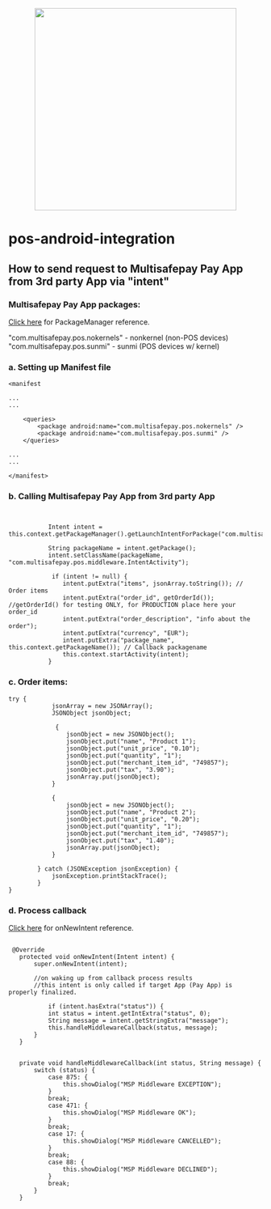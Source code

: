 <p align="center">
  <img src="https://www.multisafepay.com/img/multisafepaylogo.svg" width="400px" position="center">
</p>

# pos-android-integration 

## How to send request to Multisafepay Pay App from 3rd party App via "intent" ##

### Multisafepay Pay App packages: ### 

[Click here](https://developer.android.com/reference/android/content/pm/PackageManager) for PackageManager reference.

"com.multisafepay.pos.nokernels" - nonkernel (non-POS devices)
"com.multisafepay.pos.sunmi" - sunmi (POS devices w/ kernel)

### a. Setting up Manifest file ### 

```    
<manifest
 
...
...
 
    <queries>
        <package android:name="com.multisafepay.pos.nokernels" />
        <package android:name="com.multisafepay.pos.sunmi" />
    </queries>  
 
...
...
 
</manifest>

``` 

### b. Calling Multisafepay Pay App from 3rd party App ###


``` 

         
           Intent intent = this.context.getPackageManager().getLaunchIntentForPackage("com.multisafepay.pos.sunmi");

           String packageName = intent.getPackage();
           intent.setClassName(packageName, "com.multisafepay.pos.middleware.IntentActivity");
 
            if (intent != null) {
               intent.putExtra("items", jsonArray.toString()); // Order items
               intent.putExtra("order_id", getOrderId()); //getOrderId() for testing ONLY, for PRODUCTION place here your order_id
               intent.putExtra("order_description", "info about the order");
               intent.putExtra("currency", "EUR");
               intent.putExtra("package_name", this.context.getPackageName()); // Callback packagename
               this.context.startActivity(intent);
           }

``` 

### c. Order items: ###


``` 
try {
            jsonArray = new JSONArray();
            JSONObject jsonObject;
 
             {
                jsonObject = new JSONObject();
                jsonObject.put("name", "Product 1");
                jsonObject.put("unit_price", "0.10");
                jsonObject.put("quantity", "1");
                jsonObject.put("merchant_item_id", "749857");
                jsonObject.put("tax", "3.90");
                jsonArray.put(jsonObject);
            }

            {
                jsonObject = new JSONObject();
                jsonObject.put("name", "Product 2");
                jsonObject.put("unit_price", "0.20");
                jsonObject.put("quantity", "1");
                jsonObject.put("merchant_item_id", "749857");
                jsonObject.put("tax", "1.40");
                jsonArray.put(jsonObject);
            }
 
        } catch (JSONException jsonException) {
            jsonException.printStackTrace();
        }
}

``` 


### d. Process callback ###

[Click here](https://developer.android.com/reference/android/app/Activity.html#onNewIntent(android.content.Intent)) for onNewIntent reference.

``` 

 @Override
   protected void onNewIntent(Intent intent) {
       super.onNewIntent(intent);
            
       //on waking up from callback process results
       //this intent is only called if target App (Pay App) is properly finalized.
        
           if (intent.hasExtra("status")) {
           int status = intent.getIntExtra("status", 0);
           String message = intent.getStringExtra("message");
           this.handleMiddlewareCallback(status, message);
       }
   }
 
    
   private void handleMiddlewareCallback(int status, String message) {
       switch (status) {
           case 875: {
               this.showDialog("MSP Middleware EXCEPTION");
           }
           break;
           case 471: {
               this.showDialog("MSP Middleware OK");
           }
           break;
           case 17: {
               this.showDialog("MSP Middleware CANCELLED");
           }
           break;
           case 88: {
               this.showDialog("MSP Middleware DECLINED");
           }
           break;
       }
   }

``` 